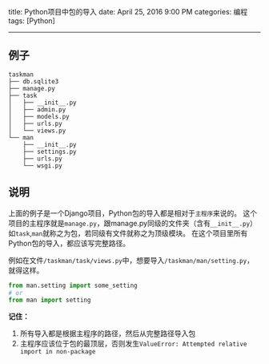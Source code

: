 title: Python项目中包的导入
date: April 25, 2016 9:00 PM
categories: 编程
tags: [Python]


----

## 例子
```
taskman
├── db.sqlite3
├── manage.py
├── task
│   ├── __init__.py
│   ├── admin.py
│   ├── models.py
│   ├── urls.py
│   └── views.py
└── man
    ├── __init__.py 
    ├── settings.py 
    ├── urls.py 
    └── wsgi.py 
```

## 说明
上面的例子是一个Django项目，Python包的导入都是相对于`主程序`来说的。
这个项目的主程序就是`manage.py`，跟manage.py同级的文件夹（含有`__init__.py`）如`task`,`man`就称之为包，若同级有文件就称之为顶级模块。
在这个项目里所有Python包的导入，都应该写完整路径。

例如在文件`/taskman/task/views.py`中，想要导入`/taskman/man/setting.py`，就得这样。
```python
from man.setting import some_setting
# or 
from man import setting
```
<b>记住：</b>
1. 所有导入都是根据主程序的路径，然后从完整路径导入包
2. 主程序应该位于包的最顶层，否则发生`ValueError: Attempted relative import in non-package`


